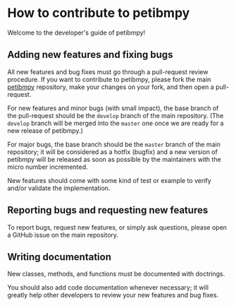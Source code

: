 # How to contribute to petibmpy

Welcome to the developer's guide of petibmpy!

## Adding new features and fixing bugs

All new features and bug fixes must go through a pull-request review procedure.
If you want to contribute to petibmpy, please fork the main [petibmpy](https://github.com/mesnardo/petibmpy) repository, make your changes on your fork, and then open a pull-request.

For new features and minor bugs (with small impact), the base branch of the pull-request should be the `develop` branch of the main repository.
(The `develop` branch will be merged into the `master` one once we are ready for a new release of petibmpy.)

For major bugs, the base branch should be the `master` branch of the main repository; it will be considered as a hotfix (bugfix) and a new version of petibmpy will be released as soon as possible by the maintainers with the micro number incremented.

New features should come with some kind of test or example to verify and/or validate the implementation.

## Reporting bugs and requesting new features

To report bugs, request new features, or simply ask questions, please open a GitHub issue on the main repository.

## Writing documentation

New classes, methods, and functions must be documented with doctrings.

You should also add code documentation whenever necessary; it will greatly help other developers to review your new features and bug fixes.
